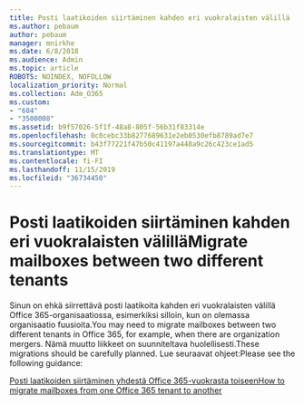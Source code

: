 ```yaml
---
title: Posti laatikoiden siirtäminen kahden eri vuokralaisten välillä
ms.author: pebaum
author: pebaum
manager: mnirkhe
ms.date: 6/8/2018
ms.audience: Admin
ms.topic: article
ROBOTS: NOINDEX, NOFOLLOW
localization_priority: Normal
ms.collection: Adm_O365
ms.custom:
- "684"
- "3500008"
ms.assetid: b9f57026-5f1f-48a8-805f-56b31f83314e
ms.openlocfilehash: 0c0cebc33b8277689631e2eb0530efb8789ad7e7
ms.sourcegitcommit: b43f77221f47b50c41197a448a9c26c423ce1ad5
ms.translationtype: MT
ms.contentlocale: fi-FI
ms.lasthandoff: 11/15/2019
ms.locfileid: "36734450"
---
```

# <a name="migrate-mailboxes-between-two-different-tenants"></a><span data-ttu-id="18b27-102">Posti laatikoiden siirtäminen kahden eri vuokralaisten välillä</span><span class="sxs-lookup"><span data-stu-id="18b27-102">Migrate mailboxes between two different tenants</span></span>

<span data-ttu-id="18b27-103">Sinun on ehkä siirrettävä posti laatikoita kahden eri vuokralaisten välillä Office 365-organisaatiossa, esimerkiksi silloin, kun on olemassa organisaatio fuusioita.</span><span class="sxs-lookup"><span data-stu-id="18b27-103">You may need to migrate mailboxes between two different tenants in Office 365, for example, when there are organization mergers.</span></span> <span data-ttu-id="18b27-104">Nämä muutto liikkeet on suunniteltava huolellisesti.</span><span class="sxs-lookup"><span data-stu-id="18b27-104">These migrations should be carefully planned.</span></span> <span data-ttu-id="18b27-105">Lue seuraavat ohjeet:</span><span class="sxs-lookup"><span data-stu-id="18b27-105">Please see the following guidance:</span></span>
  
[<span data-ttu-id="18b27-106">Posti laatikoiden siirtäminen yhdestä Office 365-vuokrasta toiseen</span><span class="sxs-lookup"><span data-stu-id="18b27-106">How to migrate mailboxes from one Office 365 tenant to another</span></span>](https://docs.microsoft.com/Exchange/mailbox-migration/migrate-mailboxes-across-tenants)
  